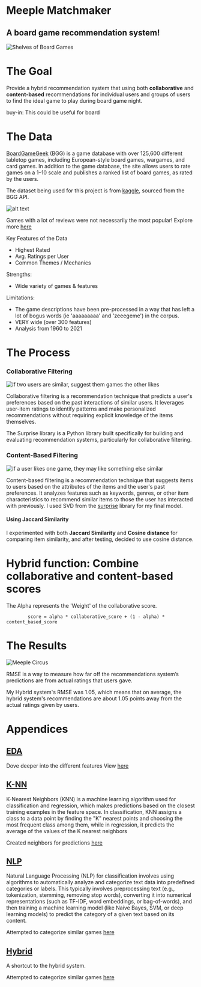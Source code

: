 # Meeple Matchmaker
## A board game recommendation system! 

![Shelves of Board Games](https://images.unsplash.com/photo-1719494206741-79831f9f4d51?w=900&auto=format&fit=crop&q=60&ixlib=rb-4.0.3&ixid=M3wxMjA3fDB8MHxzZWFyY2h8MTIyfHxib2FyZCUyMGdhbWVzfGVufDB8fDB8fHww)

# The Goal
Provide a hybrid recommendation system that using both **collaborative** and **content-based** recommendations for individual users and groups of users to find the ideal game to play during board game night. 

buy-in: This could be useful for board 

# The Data 

[BoardGameGeek](https://boardgamegeek.com/) (BGG) is a game database with over 125,600 different tabletop games, including European-style board games, wargames, and card games. In addition to the game database, the site allows users to rate games on a 1–10 scale and publishes a ranked list of board games, as rated by the users. 

The dataset being used for this project is from [kaggle](https://www.kaggle.com/datasets/threnjen/board-games-database-from-boardgamegeek), sourced from the BGG API. 

![alt text](image-2.png)

Games with a lot of reviews were not necessarily the most popular! Explore more [here](Appendices/EDA.ipynb) 

 Key Features of the Data
- Highest Rated
- Avg. Ratings per User 
- Common Themes / Mechanics


Strengths:
- Wide variety of games & features 

Limitations: 
- The game descriptions have been pre-processed in a way that has left a lot of bogus words (ie 'aaaaaaaaa' and 'zeeegeme') in the corpus. 
- VERY wide (over 300 features)
- Analysis from 1960 to 2021 

# The Process 
### Collaborative Filtering
![if two users are similar, suggest them games the other likes](image.png)

Collaborative filtering is a recommendation technique that predicts a user's preferences based on the past interactions of similar users. It leverages user-item ratings to identify patterns and make personalized recommendations without requiring explicit knowledge of the items themselves. 

The Surprise library is a Python library built specifically for building and evaluating recommendation systems, particularly for collaborative filtering.

### Content-Based Filtering 
![if a user likes one game, they may like something else similar](image-1.png)

Content-based filtering is a recommendation technique that suggests items to users based on the attributes of the items and the user's past preferences. It analyzes features such as keywords, genres, or other item characteristics to recommend similar items to those the user has interacted with previously. I used SVD from the [surprise](https://surpriselib.com/) library for my final model. 

#### Using Jaccard Similarity

I experimented with both  **Jaccard Similarity** and **Cosine distance** for comparing item similarity, and after testing, decided to use cosine distance. 

# Hybrid function: Combine collaborative and content-based scores

The Alpha represents the 'Weight' of the collaborative score. 

```
        score = alpha * collaborative_score + (1 - alpha) * content_based_score
```

# The Results 
![Meeple Circus](https://external-content.duckduckgo.com/iu/?u=https%3A%2F%2Fwww.boardgamequest.com%2Fwp-content%2Fuploads%2F2017%2F12%2FMeeple-Circus-Game-Experience.jpg&f=1&nofb=1&ipt=827b94c331489562e5ca20b0953e612c8d9927a2b4c81cc08c7e4446a4beca49&ipo=images)

RMSE is a way to measure how far off the recommendations system’s predictions  are from actual ratings that users gave. 


My Hybrid system's RMSE was 1.05, which means that on average, the hybrid system's recommendations are about 1.05 points away from the actual ratings given by users.


# Appendices 
## [EDA](Appendices/EDA.ipynb) 
Dove deeper into the different features 
View [here](Appendices/EDA.ipynb)

## [K-NN](Appendices/KNN-and-Pyspark.ipynb)
K-Nearest Neighbors (KNN) is a machine learning algorithm used for classification and regression, which makes predictions based on the closest training examples in the feature space. In classification, KNN assigns a class to a data point by finding the "K" nearest points and choosing the most frequent class among them, while in regression, it predicts the average of the values of the K nearest neighbors

Created neighbors for predictions [here](Appendices/KNN-and-Pyspark.ipynb)

## [NLP](Appendices/NLP.ipynb) 
Natural Language Processing (NLP) for classification involves using algorithms to automatically analyze and categorize text data into predefined categories or labels. This typically involves preprocessing text (e.g., tokenization, stemming, removing stop words), converting it into numerical representations (such as TF-IDF, word embeddings, or bag-of-words), and then training a machine learning model (like Naive Bayes, SVM, or deep learning models) to predict the category of a given text based on its content. 

Attempted to categorize similar games [here](Appendices/NLP.ipynb) 

## [Hybrid](Appendices/Hybrid.ipynb) 
A shortcut to the hybrid system. 

Attempted to categorize similar games [here](Appendices/Hybrid.ipynb) 


